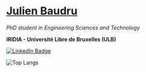 # [Julien Baudru](https://jbaudru.github.io/)

*PhD student in Engineering Sciences and Technology*

**IRIDIA - Université Libre de Bruxelles (ULB)**

<div id="badges">
  <a href="https://www.linkedin.com/in/julien-baudru/">
    <img src="https://img.shields.io/badge/LinkedIn-blue?style=for-the-badge&logo=linkedin&logoColor=white" alt="LinkedIn Badge"/>
  </a>
</div>
<img src="https://komarev.com/ghpvc/?username=jbaudru&style=flat-square&color=blue" alt=""/>

![Top Langs](https://github-readme-stats.vercel.app/api/top-langs/?username=jbaudru)



